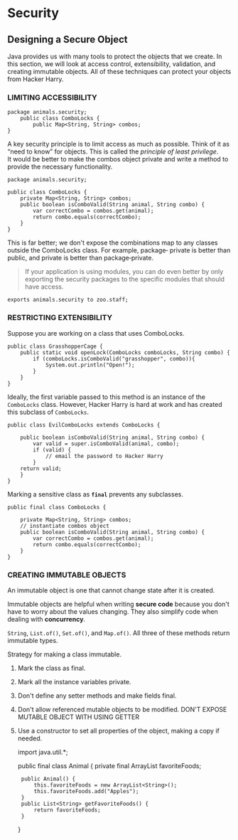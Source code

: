 # Security

## Designing a Secure Object

Java provides us with many tools to protect the objects that we
create. In this section, we will look at access control,
extensibility, validation, and creating immutable objects. All of
these techniques can protect your objects from Hacker Harry.

### LIMITING ACCESSIBILITY
    package animals.security;
        public class ComboLocks {
            public Map<String, String> combos;
    }
A key security principle is to limit access as much as possible. Think of it as “need to know”
for objects. This is called the _principle of least privilege_.\
It would be better to make the combos object private and write a method to provide the
necessary functionality.

    package animals.security;

    public class ComboLocks {
        private Map<String, String> combos;
        public boolean isComboValid(String animal, String combo) {
            var correctCombo = combos.get(animal);
            return combo.equals(correctCombo);
        }
    }
    


This is far better; we don't expose the combinations map to any
classes outside the ComboLocks class. For example, package‐
private is better than public, and private is better than
package‐private.

> If your application is using modules, you can do even better by only
exporting the security packages to the specific modules that
should have access.
    
    exports animals.security to zoo.staff;

### RESTRICTING EXTENSIBILITY

Suppose you are working on a class that uses ComboLocks.

    public class GrasshopperCage {
        public static void openLock(ComboLocks comboLocks, String combo) {
            if (comboLocks.isComboValid("grasshopper", combo)){
                System.out.println("Open!");
            }
        }
    }

Ideally, the first variable passed to this method is an instance of
the `ComboLocks` class. However, Hacker Harry is hard at work
and has created this subclass of `ComboLocks`.


    public class EvilComboLocks extends ComboLocks {

        public boolean isComboValid(String animal, String combo) {
            var valid = super.isComboValid(animal, combo);
            if (valid) {
                // email the password to Hacker Harry
            }
        return valid;
        }
    }

Marking a sensitive class as **`final`** prevents any subclasses.

    public final class ComboLocks {

        private Map<String, String> combos;
        // instantiate combos object
        public boolean isComboValid(String animal, String combo) {
            var correctCombo = combos.get(animal);
            return combo.equals(correctCombo);
        }
    }

### CREATING IMMUTABLE OBJECTS
An immutable object is one that cannot change
state after it is created.

Immutable objects are helpful when
writing **secure code** because you don't have to worry about the
values changing.
They also simplify code when dealing with
**concurrency**.

`String`, `List.of()`, `Set.of()`, and `Map.of()`. All three of these methods return
immutable types.

Strategy for making a class immutable.
1. Mark the class as final.
2. Mark all the instance variables private.
3. Don't define any setter methods and make fields final. 
4. Don't allow referenced mutable objects to be modified. DON'T EXPOSE MUTABLE OBJECT WITH USING GETTER
5. Use a constructor to set all properties of the object, making a copy if needed.


    import java.util.*;
    
    public final class Animal {
        private final ArrayList<String> favoriteFoods;
    
        public Animal() {
            this.favoriteFoods = new ArrayList<String>();
            this.favoriteFoods.add("Apples");
        }
        public List<String> getFavoriteFoods() {
            return favoriteFoods;
        }
    }




